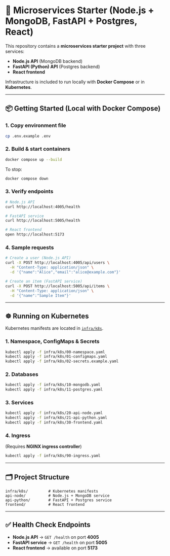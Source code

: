 # 🚀 Microservices Starter (Node.js + MongoDB, FastAPI + Postgres, React)

This repository contains a **microservices starter project** with three services:

* **Node.js API** (MongoDB backend)
* **FastAPI (Python) API** (Postgres backend)
* **React frontend**

Infrastructure is included to run locally with **Docker Compose** or in **Kubernetes**.

---

## 📦 Getting Started (Local with Docker Compose)

### 1. Copy environment file

```bash
cp .env.example .env
```

### 2. Build & start containers

```bash
docker compose up --build
```

To stop:

```bash
docker compose down
```

### 3. Verify endpoints

```bash
# Node.js API
curl http://localhost:4005/health

# FastAPI service
curl http://localhost:5005/health

# React frontend
open http://localhost:5173
```

### 4. Sample requests

```bash
# Create a user (Node.js API)
curl -X POST http://localhost:4005/api/users \
  -H "Content-Type: application/json" \
  -d '{"name":"Alice","email":"alice@example.com"}'

# Create an item (FastAPI service)
curl -X POST http://localhost:5005/api/items \
  -H "Content-Type: application/json" \
  -d '{"name":"Sample Item"}'
```

---

## ☸️ Running on Kubernetes

Kubernetes manifests are located in [`infra/k8s`](infra/k8s).

### 1. Namespace, ConfigMaps & Secrets

```bash
kubectl apply -f infra/k8s/00-namespace.yaml
kubectl apply -f infra/k8s/01-configmaps.yaml
kubectl apply -f infra/k8s/02-secrets.example.yaml
```

### 2. Databases

```bash
kubectl apply -f infra/k8s/10-mongodb.yaml
kubectl apply -f infra/k8s/11-postgres.yaml
```

### 3. Services

```bash
kubectl apply -f infra/k8s/20-api-node.yaml
kubectl apply -f infra/k8s/21-api-python.yaml
kubectl apply -f infra/k8s/30-frontend.yaml
```

### 4. Ingress

(Requires **NGINX ingress controller**)

```bash
kubectl apply -f infra/k8s/90-ingress.yaml
```

---

## 🗂 Project Structure

```
infra/k8s/         # Kubernetes manifests
api-node/          # Node.js + MongoDB service
api-python/        # FastAPI + Postgres service
frontend/          # React frontend
```

---

## ✅ Health Check Endpoints

* **Node.js API** → `GET /health` on port **4005**
* **FastAPI service** → `GET /health` on port **5005**
* **React frontend** → available on port **5173**
